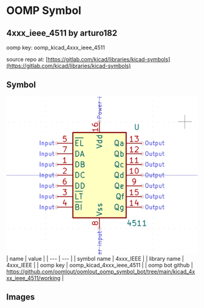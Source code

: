 # OOMP Symbol  
## 4xxx_ieee_4511  by arturo182  
  
oomp key: oomp_kicad_4xxx_ieee_4511  
  
source repo at: [https://gitlab.com/kicad/libraries/kicad-symbols](https://gitlab.com/kicad/libraries/kicad-symbols)  
## Symbol  
  
[![working.png](working_600.png)](working.png)  
| name | value | 
| --- | --- | 
| symbol name | 4xxx_IEEE | 
| library name | 4xxx_IEEE | 
| oomp key | oomp_kicad_4xxx_ieee_4511 | 
| oomp bot github | https://github.com/oomlout/oomlout_oomp_symbol_bot/tree/main/kicad_4xxx_ieee_4511/working | 
## Images  
